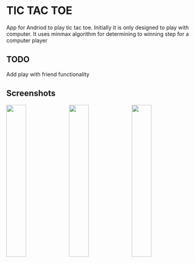 # TIC TAC TOE

App for Andriod to play tic tac toe. Initially it is only designed to play with computer. It uses minmax algorithm for determining to winning step for a computer player

## TODO
Add play with friend functionality

## Screenshots
<p>
<img src="https://lh3.googleusercontent.com/dV5zcZFh506HKLRHCinaA3qiHj5a9DHDLrczVwT34Vu4o9ynwQKrN_wQ_FuvPR2BPXCAZlLJam5i0tcSIx5kwQI9g5N2zzIOQIQiMZlnntIWDIX11Y9v17nQC48aWwM6wkqyY42GrVpInWp3tHNucs4WZP0-WRodinlBV66neeGGrUxhgeRVpwaSYlxCiocTqs5KeUeDjY0Xuo-PYjuGkF7rF_37EywOfpAdsizu0D7UKrbIr4k1BWfur-yOVRS0q8Ohcd_AqBlpFPsEk00JZ2Z_WUCesOZ3_7QsLkjC40PmSlQul_43R2CkfkRqGl_5F99-gQSGYOhdQy36iC3qfGljWoPYJyg1eiiuEVHXl_6mwrRnfeV9LXlKqUoCCTwAn8FrEhFcrdtJRE7YB1ZJynN-rddnGNhxNnOqxLbqodREePA8PCnPaFqaz8M9HJOl1y3Ydd8IaJv9k1UlS7SLPHC4T2Oqy4uRRQPcKXkY6KQFouYiDm4dc05XNa331rrbBily4RgNPpyDk0sc8_Bqcceby2jEUKQ2NqVm6-mKPrkh936w5zO9sxf3Qpb6cSY21hRwviSRi-fOfOPrYU4ibcDMRhr4eySka9SaYwilevsDMgkvlb1agvrEi1E5Ym7oEcfqDoqf-j2_kFjoMIUK9uhTnBaWnOkQlA=w422-h811-no" width="32%">
<img src="https://lh3.googleusercontent.com/bf0JweridiELMrrcU57CXsCHvU3REM7uIdlQwyDE90fqSa7TMZFtwhh4C1WLsg-znQWFXYLYBoGSYserDAz3pWdfsdI9zfymAHwjQAD0As7-4RiSv9diqCbVBnODSKeg7poGMyc9MCN9EH1Bv7-HeZkJTPwV08P1TwnNgg051fFzFWd0WNPcjGVDtJU3mZH37KEN8lPHFERjd1b7-pzyDFLTxb_uhn6KPDSBh-hSL8jNJ-FyWFgTPHBJaEELIKcf6Zw3b4RYZ0OFhcuw5JiG4mp4_mbFHNYIti9eptAp9BrbyDa4MjbSVKnXZsGsuALTfaMpJR1pfZGssEt7MYNi2gdOKR1bnPFoo9k8lxtynmpH5pxDSCi4m8mI06ulae4mm95m0Blw_qmXAD32oDqtVx4i2Uj6pJeOnkaPdFQQOwC0TFJQ8EYZDHqQBkjjvv5BmBJMmW8PodMvPa-ANznL0PH5hbpNkR0AqX4PS_tw88bBd7dav1LSYxadW_yQhqziOC2uai6eDqVPaFuwXiMQNKXyAStAqlEVrtZF8IVzsP5LG5tDrboPK5N_qtE1LhGfd4z_dZir4ehnWuLgX4DbdII7GS1qY4tW3bxf-ix2WG3jmiz2caWe3XY89Ivz6BzHP9AoZsVrhWTQ6eOGo_OzkIgJ9Pwe7vtmHQ=w528-h1014-no" width="32%">
<img src="https://lh3.googleusercontent.com/oYCOuTRXodxPiqQHPnmyVnVZSGWQ-CBx_0oqB9hTKwTsyTDDH6_zbgfs4sfwhXco8SxizgkK5C7_JkSrZAEhBKkdbsHxbf9eX1gVawrmReXuPp_TdXMexER9wI3RnDOm5dci0OE3Kzofd-WjqMGNrJi2od1WCFzLoDpHEwdwp11Wlh20IE-PD20aLq8iBja5c2jz-Jnxushs-JEotfynniT2Ea20-784cYQ1qJ11N3D_Omx46UcfgmA3lb5VGRQKHAepTjIkiv_g6UXdvGCyBilP33O6dCNDdHjVKlBc8Ghs-8ynILgFOY2zaPiZRq0wZQ35VOzmFsMw6JUs_JQtED6EgpEgq5pod3rpdkbG_FDqGy7MT9N-qmDuirNERk3XoRvPKIgP2ghpoxRXo1ecRgsd1udTafod3FpaRirxZn7a7qiB8PYgj-MN2Xq72GuEWsk_lTKKSX2A3baTufSD-JG_fryh0064CSdtJDYLtIq_rwo_OLUHog7geiKOM2wr7t1oRwBdBMClkvO4aKvfzyKZhRFBGxIv5HBN7Y98YQFEGGjFNdNhKcBo9PXMoT3B9F0Ah4N-ttxrx9mN2pC2p6JPj8HJEdjgFhIdKDpI7cMkVZHv745L5lzunpMKCsViVReJQFcNRroC6FIjHEO1KFS5oiKMcyUM1Q=w528-h1014-no" width="32%">
</p>

